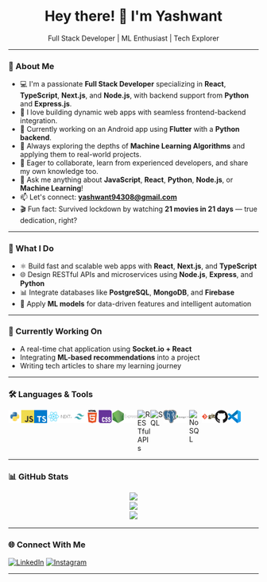 <h1 align="center">Hey there! 👋 I'm Yashwant</h1>
<p align="center">Full Stack Developer | ML Enthusiast | Tech Explorer</p>

---

### 🌟 About Me

- 💻 I'm a passionate **Full Stack Developer** specializing in **React**, **TypeScript**, **Next.js**, and **Node.js**, with backend support from **Python** and **Express.js**.
- 🚀 I love building dynamic web apps with seamless frontend-backend integration.
- 📱 Currently working on an Android app using **Flutter** with a **Python backend**.
- 🧠 Always exploring the depths of **Machine Learning Algorithms** and applying them to real-world projects.
- 🤝 Eager to collaborate, learn from experienced developers, and share my own knowledge too.
- 💬 Ask me anything about **JavaScript**, **React**, **Python**, **Node.js**, or **Machine Learning**!
- 📫 Let's connect: **yashwant94308@gmail.com**
- 🎬 Fun fact: Survived lockdown by watching **21 movies in 21 days** — true dedication, right?

---

### 🧰 What I Do

- ⚛️ Build fast and scalable web apps with **React**, **Next.js**, and **TypeScript**
- 🌐 Design RESTful APIs and microservices using **Node.js**, **Express**, and **Python**
- 📊 Integrate databases like **PostgreSQL**, **MongoDB**, and **Firebase**
- 🧠 Apply **ML models** for data-driven features and intelligent automation

---

### 🔧 Currently Working On

- A real-time chat application using **Socket.io + React**
- Integrating **ML-based recommendations** into a project
- Writing tech articles to share my learning journey

---

### 🛠️ Languages & Tools

<p align="left">

<!-- Programming Languages -->
<img align="left" alt="Python" width="26px" src="https://raw.githubusercontent.com/github/explore/main/topics/python/python.png" />
<img align="left" alt="JavaScript" width="26px" src="https://raw.githubusercontent.com/github/explore/main/topics/javascript/javascript.png" />
<img align="left" alt="TypeScript" width="26px" src="https://raw.githubusercontent.com/github/explore/main/topics/typescript/typescript.png" />

<!-- Frontend -->
<img align="left" alt="ReactJS" width="26px" src="https://raw.githubusercontent.com/github/explore/main/topics/react/react.png" />
<img align="left" alt="Next.js" width="26px" src="https://raw.githubusercontent.com/github/explore/main/topics/nextjs/nextjs.png" />
<img align="left" alt="Tailwind CSS" width="26px" src="https://raw.githubusercontent.com/github/explore/main/topics/tailwind/tailwind.png" />
<img align="left" alt="HTML5" width="26px" src="https://raw.githubusercontent.com/github/explore/main/topics/html/html.png" />
<img align="left" alt="CSS3" width="26px" src="https://raw.githubusercontent.com/github/explore/main/topics/css/css.png" />

<!-- Backend & APIs -->
<img align="left" alt="Node.js" width="26px" src="https://raw.githubusercontent.com/github/explore/main/topics/nodejs/nodejs.png" />
<img align="left" alt="Express.js" width="26px" src="https://raw.githubusercontent.com/github/explore/main/topics/express/express.png" />
<img align="left" alt="RESTful APIs" width="26px" src="https://cdn-icons-png.flaticon.com/512/1023/1023590.png" />

<!-- Databases -->
<img align="left" alt="SQL" width="26px" src="https://cdn-icons-png.flaticon.com/512/4248/4248443.png" />
<img align="left" alt="PostgreSQL" width="26px" src="https://raw.githubusercontent.com/github/explore/main/topics/postgresql/postgresql.png" />
<img align="left" alt="MongoDB" width="26px" src="https://raw.githubusercontent.com/github/explore/main/topics/mongodb/mongodb.png" />
<img align="left" alt="NoSQL" width="26px" src="https://cdn-icons-png.flaticon.com/512/5456/5456790.png" />

<!-- Tools -->
<img align="left" alt="Git" width="26px" src="https://raw.githubusercontent.com/github/explore/main/topics/git/git.png" />
<img align="left" alt="GitHub" width="26px" src="https://raw.githubusercontent.com/github/explore/main/topics/github/github.png" />
<img align="left" alt="VS Code" width="26px" src="https://raw.githubusercontent.com/github/explore/main/topics/visual-studio-code/visual-studio-code.png" />

</p>

<br /><br /><br /><br /><br />

---

### 📊 GitHub Stats

<p align="center">
  <img src="https://github-readme-stats.vercel.app/api?username=yashwant94308&show_icons=true&title_color=ffffff&icon_color=bb2acf&text_color=daf7dc&bg_color=191919" />
  <br />
  <img src="https://streak-stats.demolab.com?user=yashwant94308&theme=dark&hide_border=true" />
  <br />
  <img src="https://github-profile-trophy.vercel.app/?username=yashwant94308&theme=onedark&margin-w=10" />
</p>

---

### 🌐 Connect With Me

[![LinkedIn](https://img.shields.io/badge/-LinkedIn-blue?style=flat-square&logo=linkedin&logoColor=white)](https://www.linkedin.com/in/yashwant-kumar-57823a183/)
[![Instagram](https://img.shields.io/badge/-Instagram-E4405F?style=flat-square&logo=instagram&logoColor=white)](https://www.instagram.com/yassh_singgh/)

---
